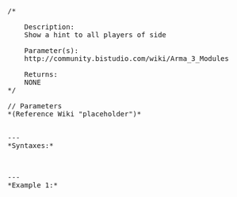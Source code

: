 <pre>/*

	Description:
	Show a hint to all players of side

	Parameter(s):
	http://community.bistudio.com/wiki/Arma_3_Modules

	Returns:
	NONE
*/

// Parameters
*(Reference Wiki "placeholder")*


---
*Syntaxes:*

<!-- [] call `BIS_fnc_moduleHint` -->

---
*Example 1:*

<!-- 
```sqf
[] call BIS_fnc_moduleHint;
``` -->